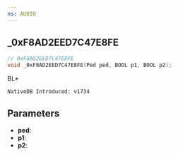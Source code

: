 ```yaml
---
ns: AUDIO
---
```

## _0xF8AD2EED7C47E8FE

```c
// 0xF8AD2EED7C47E8FE
void _0xF8AD2EED7C47E8FE(Ped ped, BOOL p1, BOOL p2);
```

BL*

```
NativeDB Introduced: v1734
```

## Parameters
* **ped**:
* **p1**:
* **p2**:
